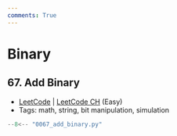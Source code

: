 ```yaml
---
comments: True
---
```


# Binary

## 67. Add Binary

-   [LeetCode](https://leetcode.com/problems/add-binary/) | [LeetCode CH](https://leetcode.cn/problems/add-binary/) (Easy)
-   Tags: math, string, bit manipulation, simulation

```python
--8<-- "0067_add_binary.py"
```
